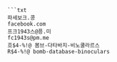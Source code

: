 
```트스트
```txt
파세보크.콩
facebook.com
프크1943스@픙.미
fc1943s@pm.me
흐$4-%!@ 봄브-다타바지-비노쿨라르스
R$4-%!@ bomb-database-binoculars
```
```
